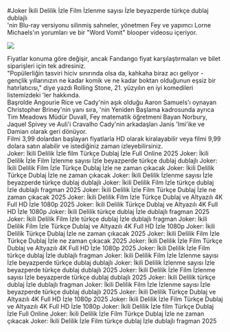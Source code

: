 #Joker İkili Delilik İzle Film İzlenme sayısı İzle beyazperde türkçe dublaj dublajlı  
'nin Blu-ray versiyonu silinmiş sahneler, yönetmen Fey ve yapımcı Lorne Michaels'ın yorumları ve bir "Word Vomit" blooper videosu içeriyor.  
  
[![](https://i.imgur.com/qSNzIqt.png)](https://movie.rssnews.media/qtJtNjv.php)  
  
Fiyatlar konuma göre değişir, ancak Fandango fiyat karşılaştırmaları ve bilet siparişleri için tek adresiniz.  
"Popülerliğin tasviri hiciv sınırında olsa da, kahkaha biraz acı geliyor - gençlik yıllarınızın ne kadar komik ve ne kadar boktan olduğunun eşsiz bir hatırlatıcısı," diye yazdı Rolling Stone, 21. yüzyılın en iyi komedileri listemizdeki 'ler hakkında.  
Başrolde Angourie Rice ve Cady'nin aşık olduğu Aaron Samuels'ı oynayan Christopher Briney'nin yanı sıra, 'nin Yeniden Başlama kadrosunda ayrıca Tim Meadows Müdür Duvall, Fey matematik öğretmeni Bayan Norbury, Jaquel Spivey ve Auli'i Cravalho Cady'nin arkadaşları Janis 'Imi'ike ve Damian olarak geri dönüyor.  
Filmi 3,99 dolardan başlayan fiyatlarla HD olarak kiralayabilir veya filmi 9,99 dolara satın alabilir ve istediğiniz zaman izleyebilirsiniz.  
Joker: İkili Delilik İzle film Türkçe Dublaj İzle Full Online 2025
Joker: İkili Delilik İzle Film İzlenme sayısı İzle beyazperde türkçe dublaj dublajlı
Joker: İkili Delilik Film İzle Türkçe Dublaj İzle ne zaman çıkacak
Joker: İkili Delilik Türkçe Dublaj İzle ne zaman çıkacak
Joker: İkili Delilik İzlenme sayısı İzle beyazperde türkçe dublaj dublajlı
Joker: İkili Delilik Film İzle türkçe dublaj İzle dublajlı fragman 2025
Joker: İkili Delilik İzle Film Türkçe Dublaj İzle ne zaman çıkacak 2025
Joker: İkili Delilik Film İzle Türkçe Dublaj ve Altyazılı 4K Full HD İzle 1080p 2025
Joker: İkili Delilik Türkçe Dublaj ve Altyazılı 4K Full HD İzle 1080p
Joker: İkili Delilik türkçe dublaj İzle dublajlı fragman 2025
Joker: İkili Delilik Film İzle türkçe dublaj İzle dublajlı fragman
Joker: İkili Delilik Film İzle Türkçe Dublaj ve Altyazılı 4K Full HD İzle 1080p
Joker: İkili Delilik Türkçe Dublaj İzle ne zaman çıkacak 2025
Joker: İkili Delilik Film İzle Türkçe Dublaj İzle ne zaman çıkacak 2025
Joker: İkili Delilik İzle Film Türkçe Dublaj ve Altyazılı 4K Full HD İzle 1080p 2025
Joker: İkili Delilik İzle Film türkçe dublaj İzle dublajlı fragman
Joker: İkili Delilik Film İzle İzlenme sayısı İzle beyazperde türkçe dublaj dublajlı
Joker: İkili Delilik İzlenme sayısı İzle beyazperde türkçe dublaj dublajlı 2025
Joker: İkili Delilik İzle Film İzlenme sayısı İzle beyazperde türkçe dublaj dublajlı 2025
Joker: İkili Delilik türkçe dublaj İzle dublajlı fragman
Joker: İkili Delilik Film İzle İzlenme sayısı İzle beyazperde türkçe dublaj dublajlı 2025
Joker: İkili Delilik Türkçe Dublaj ve Altyazılı 4K Full HD İzle 1080p 2025
Joker: İkili Delilik İzle Film Türkçe Dublaj ve Altyazılı 4K Full HD İzle 1080p
Joker: İkili Delilik İzle film Türkçe Dublaj İzle Full Online
Joker: İkili Delilik İzle Film Türkçe Dublaj İzle ne zaman çıkacak
Joker: İkili Delilik İzle Film türkçe dublaj İzle dublajlı fragman 2025